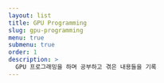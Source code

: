 ```yaml
---
layout: list
title: GPU Programming
slug: gpu-programming
menu: true
submenu: true
order: 1
description: >
  GPU 프로그래밍을 하며 공부하고 겪은 내용들을 기록
---
```

